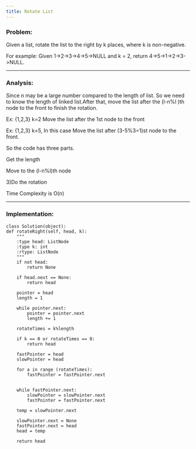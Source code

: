 ```yaml
---
title: Rotate List
---
```


### Problem:
Given a list, rotate the list to the right by k places, where k is non-negative.

For example:
Given 1->2->3->4->5->NULL and k = 2,
return 4->5->1->2->3->NULL.

***

### Analysis:
Since n may be a large number compared to the length of list. So we need to know the length of linked list.After that, move the list after the (l-n%l )th node to the front to finish the rotation.

Ex: {1,2,3} k=2 Move the list after the 1st node to the front

Ex: {1,2,3} k=5, In this case Move the list after (3-5%3=1)st node to the front.

So the code has three parts.

Get the length

Move to the (l-n%l)th node

3)Do the rotation

Time Complexity is O(n)

***

### Implementation:
```
class Solution(object):
def rotateRight(self, head, k):
    """
    :type head: ListNode
    :type k: int
    :rtype: ListNode
    """
    if not head:
        return None
    
    if head.next == None:
        return head
        
    pointer = head
    length = 1
    
    while pointer.next:
        pointer = pointer.next
        length += 1
    
    rotateTimes = k%length
    
    if k == 0 or rotateTimes == 0:
        return head
    
    fastPointer = head
    slowPointer = head
    
    for a in range (rotateTimes):
        fastPointer = fastPointer.next
    
    
    while fastPointer.next:
        slowPointer = slowPointer.next
        fastPointer = fastPointer.next
    
    temp = slowPointer.next
    
    slowPointer.next = None
    fastPointer.next = head
    head = temp
    
    return head
```